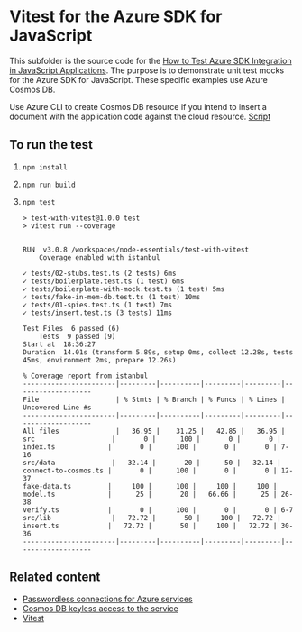 # Vitest for the Azure SDK for JavaScript

This subfolder is the source code for the [How to Test Azure SDK Integration in JavaScript Applications](https://learn.microsoft.com/azure/developer/javascript/sdk/test-sdk-integration). The purpose is to demonstrate unit test mocks for the Azure SDK for JavaScript. These specific examples use Azure Cosmos DB. 

Use Azure CLI to create Cosmos DB resource if you intend to insert a document with the application code against the cloud resource. [Script](../scripts/create-cosmos-db-resources.sh)

## To run the test

1. `npm install`
2. `npm run build`
3. `npm test`

    ```console
    > test-with-vitest@1.0.0 test
    > vitest run --coverage


    RUN  v3.0.8 /workspaces/node-essentials/test-with-vitest
        Coverage enabled with istanbul

    ✓ tests/02-stubs.test.ts (2 tests) 6ms
    ✓ tests/boilerplate.test.ts (1 test) 6ms
    ✓ tests/boilerplate-with-mock.test.ts (1 test) 5ms
    ✓ tests/fake-in-mem-db.test.ts (1 test) 10ms
    ✓ tests/01-spies.test.ts (1 test) 7ms
    ✓ tests/insert.test.ts (3 tests) 11ms

    Test Files  6 passed (6)
        Tests  9 passed (9)
    Start at  18:36:27
    Duration  14.01s (transform 5.89s, setup 0ms, collect 12.28s, tests 45ms, environment 2ms, prepare 12.26s)

    % Coverage report from istanbul
    -----------------------|---------|----------|---------|---------|-------------------
    File                   | % Stmts | % Branch | % Funcs | % Lines | Uncovered Line #s 
    -----------------------|---------|----------|---------|---------|-------------------
    All files              |   36.95 |    31.25 |   42.85 |   36.95 |                   
    src                   |       0 |      100 |       0 |       0 |                   
    index.ts             |       0 |      100 |       0 |       0 | 7-16              
    src/data              |   32.14 |       20 |      50 |   32.14 |                   
    connect-to-cosmos.ts |       0 |      100 |       0 |       0 | 12-37             
    fake-data.ts         |     100 |      100 |     100 |     100 |                   
    model.ts             |      25 |       20 |   66.66 |      25 | 26-38             
    verify.ts            |       0 |      100 |       0 |       0 | 6-7               
    src/lib               |   72.72 |       50 |     100 |   72.72 |                   
    insert.ts            |   72.72 |       50 |     100 |   72.72 | 30-36             
    -----------------------|---------|----------|---------|---------|-------------------
    ```

## Related content

* [Passwordless connections for Azure services](https://learn.microsoft.com/azure/developer/intro/passwordless-overview)
* [Cosmos DB keyless access to the service](https://learn.microsoft.com/azure/cosmos-db/role-based-access-control)
* [Vitest](https://main.vitest.dev/)